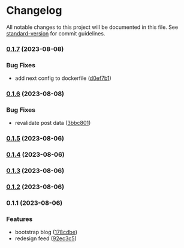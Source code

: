 # Changelog

All notable changes to this project will be documented in this file. See [standard-version](https://github.com/conventional-changelog/standard-version) for commit guidelines.

### [0.1.7](https://github.com/toledompm/post-client/compare/v0.1.6...v0.1.7) (2023-08-08)


### Bug Fixes

* add next config to dockerfile ([d0ef7b1](https://github.com/toledompm/post-client/commit/d0ef7b12ffe348ce48b01e0cfc87cf1825f52c46))

### [0.1.6](https://github.com/toledompm/post-client/compare/v0.1.5...v0.1.6) (2023-08-08)

### Bug Fixes

- revalidate post data ([3bbc801](https://github.com/toledompm/post-client/commit/3bbc8017de17e445070ef5c6ca540d2a0e507eeb))

### [0.1.5](https://github.com/toledompm/post-client/compare/v0.1.4...v0.1.5) (2023-08-06)

### [0.1.4](https://github.com/toledompm/post-client/compare/v0.1.3...v0.1.4) (2023-08-06)

### [0.1.3](https://github.com/toledompm/post-client/compare/v0.1.2...v0.1.3) (2023-08-06)

### [0.1.2](https://github.com/toledompm/post-client/compare/v0.1.1...v0.1.2) (2023-08-06)

### 0.1.1 (2023-08-06)

### Features

- bootstrap blog ([178cdbe](https://github.com/toledompm/post-client/commit/178cdbe5b3b0a946bcdc2e1701a01ccff4603e69))
- redesign feed ([92ec3c5](https://github.com/toledompm/post-client/commit/92ec3c51cba42408e43f11f7b7088eae14a84b62))
